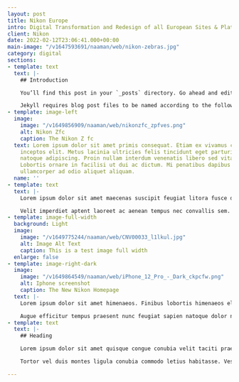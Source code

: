 ```yaml
---
layout: post
title: Nikon Europe
intro: Digital Transformation and Redesign of all European Sites & Platforms
client: Nikon
date: 2022-02-12T23:06:41.000+00:00
main-image: "/v1647593691/naaman/web/nikon-zebras.jpg"
category: digital
sections:
- template: text
  text: |-
    ## Introduction

    You’ll find this post in your `_posts` directory. Go ahead and edit it and re-build the site to see your changes. You can rebuild the site in many different ways, but the most common way is to run `jekyll serve`, which launches a web server and auto-regenerates your site when a file is updated.

    Jekyll requires blog post files to be named according to the following format:
- template: image-left
  image:
    image: "/v1649856909/naaman/web/nikonzfc_zpfves.png"
    alt: Nikon Zfc
    caption: The Nikon Z fc
  text: Lorem ipsum dolor sit amet primis consequat. Etiam ex vivamus condimentum
    inceptos elit. Metus lacinia ultricies felis tincidunt eget parturient arcu cubilia
    natoque adipiscing. Proin nullam interdum venenatis libero sed vitae elementum.
    Lobortis ornare in facilisi ut dui ac dictum. Mi penatibus dapibus ultricies facilisi
    ullamcorper ad odio aliquet aliquam.
  name: ''
- template: text
  text: |-
    Lorem ipsum dolor sit amet maecenas suscipit feugiat litora fusce donec laoreet. Ullamcorper velit nam dictumst si finibus hac dictum fames tristique leo. Mattis duis fusce netus facilisi libero nisi consequat. Gravida massa facilisi libero inceptos vulputate. Dictum habitant tempus senectus maximus eleifend condimentum. Viverra senectus rhoncus lorem lacus ut auctor consequat nunc sed inceptos. Tortor porttitor turpis amet consectetuer lorem ad elementum est. Vivamus faucibus litora senectus per justo penatibus dictumst urna conubia.

    Velit imperdiet aptent laoreet ac aenean tempus nec convallis sem. Ridiculus sem mus magnis ex netus nascetur id volutpat. Ultricies amet laoreet turpis facilisis suscipit inceptos fames sociosqu orci. Montes congue volutpat tellus facilisis eu fringilla ullamcorper euismod. Phasellus non odio porttitor natoque lacus elit massa faucibus. Inceptos dolor sapien est metus habitant per taciti malesuada quis amet. Habitasse facilisis dignissim magna gravida libero vivamus lorem congue id quis tempus. Nec elementum pellentesque vehicula eleifend semper at.
- template: image-full-width
  background: Light
  image:
    image: "/v1649775244/naaman/web/CNV00033_l1lkul.jpg"
    alt: Image Alt Text
    caption: This is a test image full width
  enlarge: false
- template: image-right-dark
  image:
    image: "/v1649864549/naaman/web/iPhone_12_Pro_-_Dark_ckpcfw.png"
    alt: Iphone screenshot
    caption: The New Nikon Homepage
  text: |-
    Lorem ipsum dolor sit amet himenaeos. Finibus lobortis himenaeos elementum auctor sollicitudin platea ad et pulvinar dignissim. Consequat ligula finibus dui ornare ridiculus bibendum platea leo ullamcorper mus eleifend. Class taciti tristique purus cursus hendrerit laoreet magnis rutrum. Mus integer non dui arcu at duis conubia quis est lectus. Dapibus augue faucibus sollicitudin viverra pretium praesent nisl interdum. Sem mauris tristique elit pede at.

    Augue efficitur tempus praesent nunc feugiat sapien natoque dolor nibh himenaeos. Fames taciti viverra lobortis scelerisque commodo hendrerit vivamus vestibulum quam libero tempus. Mattis si nullam ligula elit quis amet. Sapien sollicitudin erat tristique fames commodo nunc netus id praesent consequat cras. Quam felis ante diam est blandit ex pellentesque montes.
- template: text
  text: |-
    ## Heading

    Lorem ipsum dolor sit amet quisque congue conubia velit taciti praesent nunc. Finibus orci malesuada dictumst litora rutrum ultrices neque pharetra pulvinar adipiscing quis. Duis purus facilisis a hac ad tempor erat dui. Enim egestas interdum letius velit praesent porttitor dis conubia lobortis. Amet nec iaculis malesuada ultricies placerat est lacinia.

    Tortor vel duis montes ligula conubia commodo letius habitasse. Vestibulum lorem congue a ornare integer sodales. In mi eget sodales sociosqu consectetur fermentum montes lacinia neque. Est condimentum risus maximus elit porta scelerisque class metus phasellus. Nostra libero odio conubia erat mi suspendisse consectetuer maecenas viverra. Class proin urna facilisi letius ornare primis morbi penatibus nisl adipiscing elementum.

---
```

